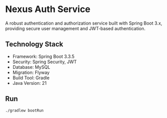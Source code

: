 # Nexus Auth Service

A robust authentication and authorization service built with Spring Boot 3.x, providing secure user management and JWT-based authentication.

## Technology Stack

- Framework: Spring Boot 3.3.5
- Security: Spring Security, JWT
- Database: MySQL
- Migration: Flyway
- Build Tool: Gradle
- Java Version: 21

## Run

```shell
./gradlew bootRun
```